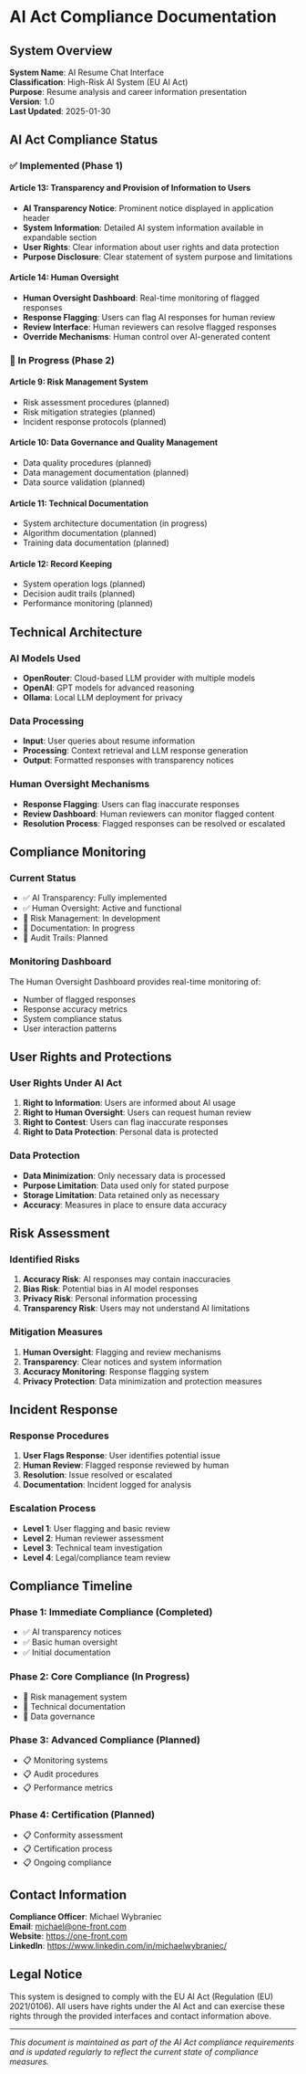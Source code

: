 # AI Act Compliance Documentation

## System Overview

**System Name**: AI Resume Chat Interface  
**Classification**: High-Risk AI System (EU AI Act)  
**Purpose**: Resume analysis and career information presentation  
**Version**: 1.0  
**Last Updated**: 2025-01-30  

## AI Act Compliance Status

### ✅ Implemented (Phase 1)

#### Article 13: Transparency and Provision of Information to Users
- **AI Transparency Notice**: Prominent notice displayed in application header
- **System Information**: Detailed AI system information available in expandable section
- **User Rights**: Clear information about user rights and data protection
- **Purpose Disclosure**: Clear statement of system purpose and limitations

#### Article 14: Human Oversight
- **Human Oversight Dashboard**: Real-time monitoring of flagged responses
- **Response Flagging**: Users can flag AI responses for human review
- **Review Interface**: Human reviewers can resolve flagged responses
- **Override Mechanisms**: Human control over AI-generated content

### 🔄 In Progress (Phase 2)

#### Article 9: Risk Management System
- Risk assessment procedures (planned)
- Risk mitigation strategies (planned)
- Incident response protocols (planned)

#### Article 10: Data Governance and Quality Management
- Data quality procedures (planned)
- Data management documentation (planned)
- Data source validation (planned)

#### Article 11: Technical Documentation
- System architecture documentation (in progress)
- Algorithm documentation (planned)
- Training data documentation (planned)

#### Article 12: Record Keeping
- System operation logs (planned)
- Decision audit trails (planned)
- Performance monitoring (planned)

## Technical Architecture

### AI Models Used
- **OpenRouter**: Cloud-based LLM provider with multiple models
- **OpenAI**: GPT models for advanced reasoning
- **Ollama**: Local LLM deployment for privacy

### Data Processing
- **Input**: User queries about resume information
- **Processing**: Context retrieval and LLM response generation
- **Output**: Formatted responses with transparency notices

### Human Oversight Mechanisms
- **Response Flagging**: Users can flag inaccurate responses
- **Review Dashboard**: Human reviewers can monitor flagged content
- **Resolution Process**: Flagged responses can be resolved or escalated

## Compliance Monitoring

### Current Status
- ✅ AI Transparency: Fully implemented
- ✅ Human Oversight: Active and functional
- 🔄 Risk Management: In development
- 🔄 Documentation: In progress
- 🔄 Audit Trails: Planned

### Monitoring Dashboard
The Human Oversight Dashboard provides real-time monitoring of:
- Number of flagged responses
- Response accuracy metrics
- System compliance status
- User interaction patterns

## User Rights and Protections

### User Rights Under AI Act
1. **Right to Information**: Users are informed about AI usage
2. **Right to Human Oversight**: Users can request human review
3. **Right to Contest**: Users can flag inaccurate responses
4. **Right to Data Protection**: Personal data is protected

### Data Protection
- **Data Minimization**: Only necessary data is processed
- **Purpose Limitation**: Data used only for stated purpose
- **Storage Limitation**: Data retained only as necessary
- **Accuracy**: Measures in place to ensure data accuracy

## Risk Assessment

### Identified Risks
1. **Accuracy Risk**: AI responses may contain inaccuracies
2. **Bias Risk**: Potential bias in AI model responses
3. **Privacy Risk**: Personal information processing
4. **Transparency Risk**: Users may not understand AI limitations

### Mitigation Measures
1. **Human Oversight**: Flagging and review mechanisms
2. **Transparency**: Clear notices and system information
3. **Accuracy Monitoring**: Response flagging system
4. **Privacy Protection**: Data minimization and protection measures

## Incident Response

### Response Procedures
1. **User Flags Response**: User identifies potential issue
2. **Human Review**: Flagged response reviewed by human
3. **Resolution**: Issue resolved or escalated
4. **Documentation**: Incident logged for analysis

### Escalation Process
- **Level 1**: User flagging and basic review
- **Level 2**: Human reviewer assessment
- **Level 3**: Technical team investigation
- **Level 4**: Legal/compliance team review

## Compliance Timeline

### Phase 1: Immediate Compliance (Completed)
- ✅ AI transparency notices
- ✅ Basic human oversight
- ✅ Initial documentation

### Phase 2: Core Compliance (In Progress)
- 🔄 Risk management system
- 🔄 Technical documentation
- 🔄 Data governance

### Phase 3: Advanced Compliance (Planned)
- 📋 Monitoring systems
- 📋 Audit procedures
- 📋 Performance metrics

### Phase 4: Certification (Planned)
- 📋 Conformity assessment
- 📋 Certification process
- 📋 Ongoing compliance

## Contact Information

**Compliance Officer**: Michael Wybraniec  
**Email**: michael@one-front.com  
**Website**: https://one-front.com  
**LinkedIn**: https://www.linkedin.com/in/michaelwybraniec/  

## Legal Notice

This system is designed to comply with the EU AI Act (Regulation (EU) 2021/0106). 
All users have rights under the AI Act and can exercise these rights through the 
provided interfaces and contact information above.

---

*This document is maintained as part of the AI Act compliance requirements and 
is updated regularly to reflect the current state of compliance measures.*
